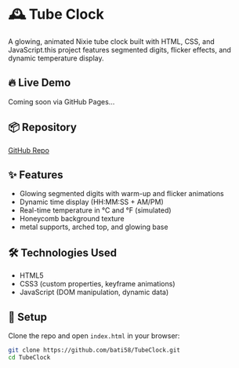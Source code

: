 # 🕰️ Tube Clock

A glowing, animated Nixie tube clock built with HTML, CSS, and JavaScript.this project features segmented digits, flicker effects, and dynamic temperature display.

## 🔥 Live Demo
Coming soon via GitHub Pages...

## 📦 Repository
[GitHub Repo](https://github.com/bati58/TubeClock)

## ✨ Features
- Glowing segmented digits with warm-up and flicker animations
- Dynamic time display (HH:MM:SS + AM/PM)
- Real-time temperature in °C and °F (simulated)
- Honeycomb background texture
- metal supports, arched top, and glowing base

## 🛠️ Technologies Used
- HTML5
- CSS3 (custom properties, keyframe animations)
- JavaScript (DOM manipulation, dynamic data)

## 🚀 Setup
Clone the repo and open `index.html` in your browser:
```bash
git clone https://github.com/bati58/TubeClock.git
cd TubeClock

